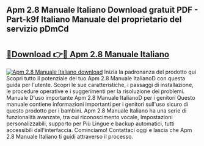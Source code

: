 ## Apm 2.8 Manuale Italiano Download gratuit PDF - Part-k9f Italiano Manuale del proprietario del servizio pDmCd

# <h2><a href="http://dfgsypa.blite.top/?on=Apm+2.8+Manuale+Italiano">🔗Download 👉🔴 Apm 2.8 Manuale Italiano</a></h2>

[![Apm 2.8 Manuale Italiano download](https://i.imgur.com/lujVjoI.png)](http://dfgsypa.blite.top/?on=Apm+2.8+Manuale+Italiano)
Inizia la padronanza del prodotto qui Scopri tutto il potenziale del tuo Apm 2.8 Manuale ItalianoD con questa guida per l'utente. Scopri le sue caratteristiche, i passaggi di installazione, le procedure operative e i suggerimenti per la risoluzione dei problemi. Manuale D'uso importante Apm 2.8 Manuale ItalianoD per i genitori Questo manuale contiene informazioni importanti per i genitori sull'uso sicuro di questo prodotto per i bambini. Apm 2.8 Manuale Italiano ha una serie di funzionalità avanzate, tra cui riconoscimento vocale, Impostazioni personalizzabili, supporto per Più Lingue e backup automatici, tutti accessibili dall'interfaccia. Cominciamo! Contattaci oggi e lascia che Apm 2.8 Manuale Italiano ti guidi attraverso il processo.
